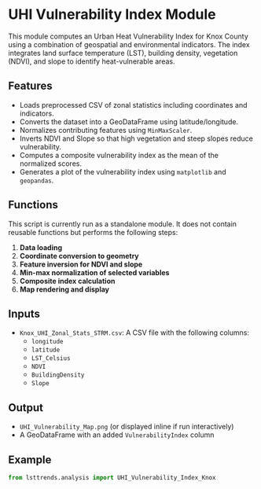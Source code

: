 # UHI Vulnerability Index Module

This module computes an Urban Heat Vulnerability Index for Knox County using a combination of geospatial and environmental indicators. The index integrates land surface temperature (LST), building density, vegetation (NDVI), and slope to identify heat-vulnerable areas.

## Features

- Loads preprocessed CSV of zonal statistics including coordinates and indicators.
- Converts the dataset into a GeoDataFrame using latitude/longitude.
- Normalizes contributing features using `MinMaxScaler`.
- Inverts NDVI and Slope so that high vegetation and steep slopes reduce vulnerability.
- Computes a composite vulnerability index as the mean of the normalized scores.
- Generates a plot of the vulnerability index using `matplotlib` and `geopandas`.

## Functions

This script is currently run as a standalone module. It does not contain reusable functions but performs the following steps:

1. **Data loading**
2. **Coordinate conversion to geometry**
3. **Feature inversion for NDVI and slope**
4. **Min-max normalization of selected variables**
5. **Composite index calculation**
6. **Map rendering and display**

## Inputs

- `Knox_UHI_Zonal_Stats_STRM.csv`: A CSV file with the following columns:
    - `longitude`
    - `latitude`
    - `LST_Celsius`
    - `NDVI`
    - `BuildingDensity`
    - `Slope`

## Output

- `UHI_Vulnerability_Map.png` (or displayed inline if run interactively)
- A GeoDataFrame with an added `VulnerabilityIndex` column

## Example

```python
from lsttrends.analysis import UHI_Vulnerability_Index_Knox
